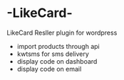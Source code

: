 # -LikeCard-
 LikeCard Resller plugin for wordpress

 * import products through api
 * kwtsms for sms delivery
 * display code on dashboard
 * display code on email
    
